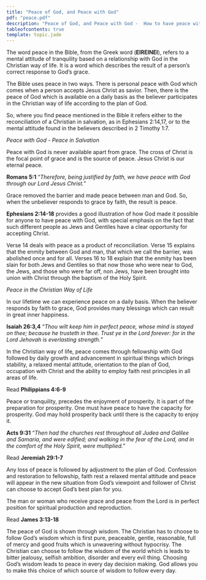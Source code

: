 ```yaml
---
title: "Peace of God, and Peace with God"
pdf: "peace.pdf"
description: "Peace of God, and Peace with God -  How to have peace with God and the peace of God. One of the important stability doctrines and Biblical treatments for depression."
tableofcontents: true
template: topic.jade
---
```


The word peace in the Bible, from the Greek word (**EIREINEI**), refers to a mental attitude of tranquility based on a relationship with God in the Christian way of life. It is a word which describes the result of a person’s correct response to God’s grace.

The Bible uses peace in two ways. There is personal peace with God which comes when a person accepts Jesus Christ as savior. Then, there is the peace of God which is available on a daily basis as the believer participates in the Christian way of life according to the plan of God.

So, where you find peace mentioned in the Bible it refers either to the 
reconciliation of a Christian in salvation, as in Ephesians 2:14,17, or
to the mental attitude found in the believers described in 2 Timothy
1:7.

*_Peace with God - Peace in Salvation_*

Peace with God is never available apart from grace. The cross of Christ is the focal point of grace and is the source of peace. Jesus Christ is our eternal peace.

**Romans 5:1** “_Therefore, being justified by faith, we have peace with God through our Lord Jesus Christ._”

Grace removed the barrier and made peace between man and God. So, when the unbeliever responds to grace by faith, the result is peace.

**Ephesians 2:14-18** provides a good illustration of how God made it possible for anyone to have peace with God, with special emphasis on the fact that such different people as Jews and Gentiles have a clear opportunity for accepting Christ.

Verse 14 deals with peace as a product of reconciliation. Verse 15 explains that the enmity between God and man, that which we call the barrier, was abolished once and for all. Verses 16 to 18 explain that the enmity has been slain for both Jews and Gentiles so that now those who were near to God, the Jews, and those who were far off, non Jews, have been brought into union with Christ through the baptism of the Holy
Spirit.

*_Peace in the Christian Way of Life_*

In our lifetime we can experience peace on a daily basis. When the believer responds by faith to grace, God provides many blessings which can result in great inner happiness.

**Isaiah 26:3,4** “_Thou wilt keep him in perfect peace, whose mind is stayed on thee; because he trusteth in thee. Trust ye in the Lord forever: for in the Lord Jehovah is everlasting strength._”

In the Christian way of life, peace comes through fellowship with God followed by daily growth and advancement in spiritual things which brings stability, a relaxed mental attitude, orientation to the plan of God, occupation with Christ and the ability to employ faith rest principles in all areas of life.

Read **Philippians 4:6-9**

Peace or tranquility, precedes the enjoyment of prosperity. It is part of the preparation for prosperity. One must have peace to have the capacity for prosperity. God may hold prosperity back until there is the capacity to enjoy it.

**Acts 9:31** “_Then had the churches rest throughout all Judea and Galilee and Samaria, and were edified; and walking in the fear of the Lord, and in the comfort of the Holy Spirit, were multiplied._”

Read **Jeremiah 29:1-7**

Any loss of peace is followed by adjustment to the plan of God. Confession and restoration to fellowship, faith rest a relaxed mental attitude and peace will appear in the new situation from God’s viewpoint and follower of Christ can choose to accept God’s best plan for you.

The man or woman who receive grace and peace from the Lord is in perfect position for spiritual production and reproduction.

Read **James 3:13-18**

The peace of God is shown through wisdom. The Christian has to choose to follow God’s wisdom which is first pure, peaceable, gentle, reasonable, full of mercy and good fruits which is unwavering without hypocrisy. The Christian can choose to follow the wisdom of the world which is leads to bitter jealousy, selfish ambition, disorder and every evil thing. Choosing God’s wisdom leads to peace in every day decision making. God allows you to make this choice of which source of wisdom to follow every day.

